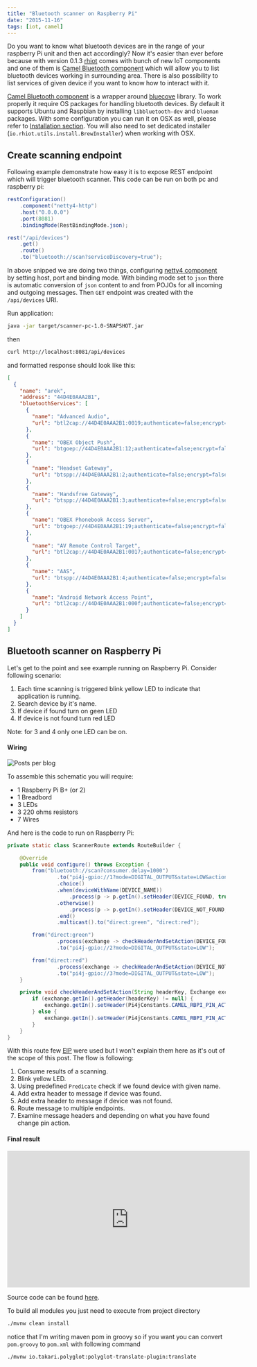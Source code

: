 ```yaml
---
title: "Bluetooth scanner on Raspberry Pi"
date: "2015-11-16"
tags: [iot, camel]
---
```


Do you want to know what bluetooth devices are in the range of your raspberry Pi unit and then act accordingly? Now it's easier than ever before because with version 0.1.3 [rhiot](https://github.com/rhiot/rhiot/blob/master/docs/readme.md) comes with bunch of new IoT components and one of them is [Camel Bluetooth component](https://rhiot.gitbooks.io/rhiotdocumentation/content/gateway/camel_components/camel_bluetooth_component.html) which will allow you to list bluetooth devices working in surrounding area. There is also possibility to list services of given device if you want to know how to interact with it.

<!-- end -->

[Camel Bluetooth component](https://rhiot.gitbooks.io/rhiotdocumentation/content/gateway/camel_components/camel_bluetooth_component.html) is a wrapper around [bluecove](http://www.bluecove.org) library. To work properly it require OS packages for handling bluetooth devices. By default it supports Ubuntu and Raspbian by installing `libbluetooth-dev` and `blueman` packages. With some configuration you can run it on OSX as well, please refer to [Installation section](https://rhiot.gitbooks.io/rhiotdocumentation/content/gateway/camel_components/camel_bluetooth_component.html). You will also need to set dedicated installer (`io.rhiot.utils.install.BrewInstaller`) when working with OSX.

## Create scanning endpoint

Following example demonstrate how easy it is to expose REST endpoint which will trigger bluetooth scanner. This code can be run on both pc and raspberry pi:

```java
restConfiguration()
    .component("netty4-http")
    .host("0.0.0.0")
    .port(8081)
    .bindingMode(RestBindingMode.json);

rest("/api/devices")
    .get()
    .route()
    .to("bluetooth://scan?serviceDiscovery=true");
```

In above snipped we are doing two things, configuring [netty4 component](http://camel.apache.org/netty4.html) by setting host, port and binding mode. With binding mode set to `json` there is automatic conversion of `json` content to and from POJOs for all incoming and outgoing messages. Then `GET` endpoint was created with the `/api/devices` URI.

Run application:

```bash
java -jar target/scanner-pc-1.0-SNAPSHOT.jar
```

then

```bash
curl http://localhost:8081/api/devices
```

and formatted response should look like this:

```json
[
  {
    "name": "arek",
    "address": "44D4E0AAA2B1",
    "bluetoothServices": [
      {
        "name": "Advanced Audio",
        "url": "btl2cap://44D4E0AAA2B1:0019;authenticate=false;encrypt=false;master=false"
      },
      {
        "name": "OBEX Object Push",
        "url": "btgoep://44D4E0AAA2B1:12;authenticate=false;encrypt=false;master=false"
      },
      {
        "name": "Headset Gateway",
        "url": "btspp://44D4E0AAA2B1:2;authenticate=false;encrypt=false;master=false"
      },
      {
        "name": "Handsfree Gateway",
        "url": "btspp://44D4E0AAA2B1:3;authenticate=false;encrypt=false;master=false"
      },
      {
        "name": "OBEX Phonebook Access Server",
        "url": "btgoep://44D4E0AAA2B1:19;authenticate=false;encrypt=false;master=false"
      },
      {
        "name": "AV Remote Control Target",
        "url": "btl2cap://44D4E0AAA2B1:0017;authenticate=false;encrypt=false;master=false"
      },
      {
        "name": "AAS",
        "url": "btspp://44D4E0AAA2B1:4;authenticate=false;encrypt=false;master=false"
      },
      {
        "name": "Android Network Access Point",
        "url": "btl2cap://44D4E0AAA2B1:000f;authenticate=false;encrypt=false;master=false"
      }
    ]
  }
]
```

## Bluetooth scanner on Raspberry Pi

Let's get to the point and see example running on Raspberry Pi. Consider following scenario:

1. Each time scanning is triggered blink yellow LED to indicate that application is running.
2. Search device by it's name.
3. If device if found turn on geen LED
4. If device is not found turn red LED

Note: for 3 and 4 only one LED can be on.

#### Wiring

![Posts per blog](./bluetooth-scanner-witing.jpg)

To assemble this schematic you will require:

- 1 Raspberry Pi B+ (or 2)
- 1 Breadbord
- 3 LEDs
- 3 220 ohms resistors
- 7 Wires

And here is the code to run on Raspberry Pi:

```java
private static class ScannerRoute extends RouteBuilder {

    @Override
    public void configure() throws Exception {
        from("bluetooth://scan?consumer.delay=1000")
                .to("pi4j-gpio://1?mode=DIGITAL_OUTPUT&state=LOW&action=BLINK")
                .choice()
                .when(deviceWithName(DEVICE_NAME))
                    .process(p -> p.getIn().setHeader(DEVICE_FOUND, true))
                .otherwise()
                    .process(p -> p.getIn().setHeader(DEVICE_NOT_FOUND, true))
                .end()
                .multicast().to("direct:green", "direct:red");

        from("direct:green")
                .process(exchange -> checkHeaderAndSetAction(DEVICE_FOUND, exchange))
                .to("pi4j-gpio://2?mode=DIGITAL_OUTPUT&state=LOW");

        from("direct:red")
                .process(exchange -> checkHeaderAndSetAction(DEVICE_NOT_FOUND, exchange))
                .to("pi4j-gpio://3?mode=DIGITAL_OUTPUT&state=LOW");
    }

    private void checkHeaderAndSetAction(String headerKey, Exchange exchange) {
        if (exchange.getIn().getHeader(headerKey) != null) {
            exchange.getIn().setHeader(Pi4jConstants.CAMEL_RBPI_PIN_ACTION, GPIOAction.HIGH);
        } else {
            exchange.getIn().setHeader(Pi4jConstants.CAMEL_RBPI_PIN_ACTION, GPIOAction.LOW);
        }
    }
}
```

With this route few [EIP](http://camel.apache.org/eip.html) were used but I won't explain them here as it's out of the scope of this post. The flow is following:

1. Consume results of a scanning.
2. Blink yellow LED.
3. Using predefined `Predicate` check if we found device with given name.
4. Add extra header to message if device was found.
5. Add extra header to message if device was not found.
6. Route message to multiple endpoints.
7. Examine message headers and depending on what you have found change pin action.

#### Final result

<iframe width="560" height="315" src="https://www.youtube.com/embed/pmYk7Yg13Lg?t=35s" frameborder="0" allowfullscreen></iframe>


Source code can be found [here](https://github.com/ajurasz/blog-samples).

To build all modules you just need to execute from project directory

```bash
./mvnw clean install
```

notice that I'm writing maven pom in groovy so if you want you can convert `pom.groovy` to `pom.xml` with following command

```bash
./mvnw io.takari.polyglot:polyglot-translate-plugin:translate
```

